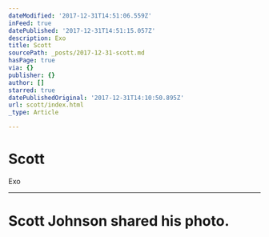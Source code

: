 ```yaml
---
dateModified: '2017-12-31T14:51:06.559Z'
inFeed: true
datePublished: '2017-12-31T14:51:15.057Z'
description: Exo
title: Scott
sourcePath: _posts/2017-12-31-scott.md
hasPage: true
via: {}
publisher: {}
author: []
starred: true
datePublishedOriginal: '2017-12-31T14:10:50.895Z'
url: scott/index.html
_type: Article

---
```

# Scott

Exo

---

# Scott Johnson shared his photo.